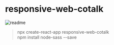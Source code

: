 # responsive-web-cotalk

![readme](https://user-images.githubusercontent.com/81145387/131264984-c16706a5-dcec-45bc-a19f-3a67fd8ee931.gif)


> npx create-react-app responsive-web-cotalk   
> npm install node-sass --save
